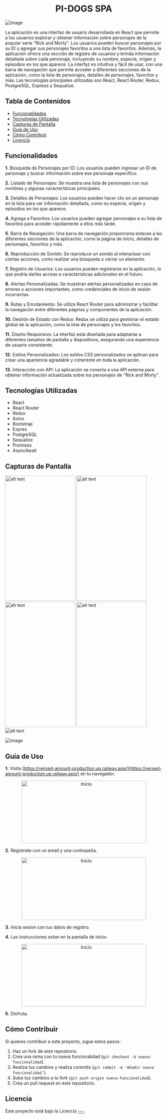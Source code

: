

<h1 align="center">PI-DOGS SPA</h1>

![image](https://github.com/haliercesr/rick_and_morty/assets/115671323/bf71719d-4a90-4527-9f14-764cd505fcef)

La aplicación es una interfaz de usuario desarrollada en React que permite a los usuarios explorar y obtener información sobre personajes de la popular serie "Rick and Morty". Los usuarios pueden buscar personajes por su ID y agregar sus personajes favoritos a una lista de favoritos. Además, la aplicación ofrece una sección de registro de usuarios y brinda información detallada sobre cada personaje, incluyendo su nombre, especie, origen y episodios en los que aparece. La interfaz es intuitiva y fácil de usar, con una barra de navegación que permite acceder a diferentes secciones de la aplicación, como la lista de personajes, detalles de personajes, favoritos y más. Las tecnologías principales utilizadas son React, React Router, Redux, PostgreSQL, Express y Sequalize.

## Tabla de Contenidos

- [Funcionalidades](#funcionalidades)
- [Tecnologías Utilizadas](#tecnologías-utilizadas)
- [Capturas de Pantalla](#capturas-de-pantalla)
- [Guía de Uso](#guía-de-uso)
- [Cómo Contribuir](#cómo-contribuir)
- [Licencia](#licencia)

## Funcionalidades

**1.** Búsqueda de Personajes por ID: Los usuarios pueden ingresar un ID de personaje y buscar información sobre ese personaje específico.

**2.** Listado de Personajes: Se muestra una lista de personajes con sus nombres y algunas características principales.

**3.** Detalles de Personajes: Los usuarios pueden hacer clic en un personaje en la lista para ver información detallada, como su especie, origen y episodios en los que aparece.

**4.** Agrega a Favoritos: Los usuarios pueden agregar personajes a su lista de favoritos para acceder rápidamente a ellos más tarde.

**5.** Barra de Navegación: Una barra de navegación proporciona enlaces a las diferentes secciones de la aplicación, como la página de inicio, detalles de personajes, favoritos y más.

**6.** Reproducción de Sonido: Se reproduce un sonido al interactuar con ciertas acciones, como realizar una búsqueda o cerrar un elemento.

**7.** Registro de Usuarios: Los usuarios pueden registrarse en la aplicación, lo que podría darles acceso a características adicionales en el futuro.

**8.** Alertas Personalizadas: Se muestran alertas personalizadas en caso de errores o acciones importantes, como credenciales de inicio de sesión incorrectas.

**9.** Rutas y Enrutamiento: Se utiliza React Router para administrar y facilitar la navegación entre diferentes páginas y componentes de la aplicación.

**10.** Gestión de Estado con Redux: Redux se utiliza para gestionar el estado global de la aplicación, como la lista de personajes y los favoritos.

**11.** Diseño Responsivo: La interfaz está diseñada para adaptarse a diferentes tamaños de pantalla y dispositivos, asegurando una experiencia de usuario consistente.

**12.** Estilos Personalizados: Los estilos CSS personalizados se aplican para crear una apariencia agradable y coherente en toda la aplicación.

**13.** Interacción con API: La aplicación se conecta a una API externa para obtener información actualizada sobre los personajes de "Rick and Morty".

## Tecnologías Utilizadas

- React
- React Router
- Redux
- Axios
- Bootstrap
- Expres
- PostgreSQL
- Sequalize
- Promises
- AsyncAwait

## Capturas de Pantalla

 <img src="https://github.com/haliercesr/rick_and_morty/assets/115671323/e980addd-d6ba-4e8d-972b-d439d607033e" alt="alt text" width=225 height=400>

  <img src="https://github.com/haliercesr/rick_and_morty/assets/115671323/b984ce69-48fb-4db8-8fbd-d06d0ad939ac" alt="alt text" width=225 height=400>

<img src="https://github.com/haliercesr/rick_and_morty/assets/115671323/59500a85-80bd-4fa7-9745-a682d919eee4" alt="alt text" width=225 height=400>

<img src="https://github.com/haliercesr/rick_and_morty/assets/115671323/aac5b95f-d244-4e6d-99cb-0540335113e3" alt="alt text" width=225 height=400>
 

 <img src="https://github.com/haliercesr/rick_and_morty/assets/115671323/e46a491c-2f4e-441d-a121-4f213a69a28d" alt="alt text" >


![image](https://github.com/haliercesr/rick_and_morty/assets/115671323/139b5717-83f8-4f6c-80d9-1b6c5b932489)







## Guía de Uso

**1.** Visita [https://versed-amount-production.up.railway.app/](https://versed-amount-production.up.railway.app/) en tu navegador.

<p align="center">
  <img src="https://github.com/haliercesr/rick_and_morty/assets/115671323/72d0c707-3485-4fc1-a153-303005853600" alt="Inicio" width=400 height=200>
</p>



**2.** Registrate con un email y una contraseña.

<p align="center">
  <img src="https://github.com/haliercesr/rick_and_morty/assets/115671323/4ade80ad-1500-47d4-8870-67816b4300cc" alt="Inicio" width=400 height=200>
</p>


**3.** Inicia sesion con tus datos de registro.

**4.** Las instrucciones estan en la pantalla de inicio.

<p align="center">
  <img src="https://github.com/haliercesr/rick_and_morty/assets/115671323/139b5717-83f8-4f6c-80d9-1b6c5b932489" alt="Inicio" width=400 height=200>
</p>


**5.** Disfruta.

## Cómo Contribuir

Si quieres contribuir a este proyecto, sigue estos pasos:

1. Haz un fork de este repositorio.
2. Crea una rama con tu nueva funcionalidad (`git checkout -b nueva-funcionalidad`).
3. Realiza tus cambios y realiza commits (`git commit -m 'Añadir nueva funcionalidad'`).
4. Sube tus cambios a tu fork (`git push origin nueva-funcionalidad`).
5. Crea un pull request en este repositorio.

## Licencia

Este proyecto está bajo la Licencia [---](----).
